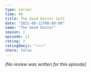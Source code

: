 ```yaml
---
type: series
time: 40
title: The Good Doctor 1x11
date: "2022-08-12T00:00:00"
name: "The Good Doctor"
season: 1
episode: 11
rating: 3
ratingEmoji: "⭐️⭐️⭐️"
share: false
---
```


_[No review was written for this episode]_
